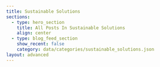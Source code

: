 ```yaml
---
title: Sustainable Solutions
sections:
  - type: hero_section
    title: All Posts In Sustainable Solutions
    align: center
  - type: blog_feed_section
    show_recent: false
    category: data/categories/sustainable_solutions.json
layout: advanced
---
```

